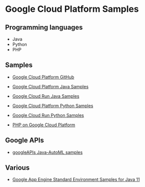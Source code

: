 # Google Cloud Platform Samples
	
## Programming languages
* Java
* Python
* PHP

## Samples
- [Google Cloud Platform GitHub](https://github.com/GoogleCloudPlatform)

- [Google Cloud Platform Java Samples](https://github.com/GoogleCloudPlatform/java-docs-samples)

- [Google Cloud Run Java Samples](https://github.com/GoogleCloudPlatform/java-docs-samples/tree/master/run)

- [Google Cloud Platform Python Samples](https://github.com/GoogleCloudPlatform/python-docs-samples)

- [Google Cloud Run Python Samples](https://github.com/GoogleCloudPlatform/python-docs-samples/tree/master/run)

- [PHP on Google Cloud Platform](https://github.com/GoogleCloudPlatform/getting-started-php)

## Google APIs
- [googleAPIs Java-AutoML samples](https://github.com/googleapis/java-automl/tree/master/samples)

## Various
- [Google App Engine Standard Environment Samples for Java 11](https://github.com/GoogleCloudPlatform/java-docs-samples/tree/master/appengine-java11)
